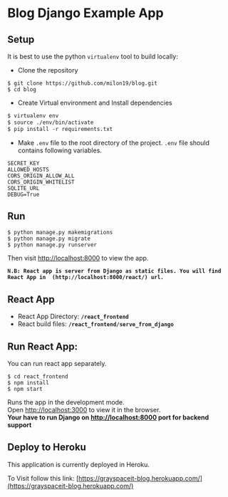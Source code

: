 # Blog Django Example App

## Setup

It is best to use the python `virtualenv` tool to build locally:

- Clone the repository
```shell script
$ git clone https://github.com/milon19/blog.git
$ cd blog
```

- Create Virtual environment and Install dependencies
```diff
$ virtualenv env
$ source ./env/bin/activate
$ pip install -r requirements.txt
```

- Make `.env` file to the root directory of the project. `.env` file should contains following variables.
```
SECRET_KEY
ALLOWED_HOSTS
CORS_ORIGIN_ALLOW_ALL
CORS_ORIGIN_WHITELIST
SQLITE_URL
DEBUG=True
```

## Run
```shell script
$ python manage.py makemigrations
$ python manage.py migrate
$ python manage.py runserver
```
Then visit [http://localhost:8000](http://localhost:8000) to view the app.

<b>```N.B: React app is server from Django as static files. You will find React App in 
(http://localhost:8000/react/) url.```</b>

## React App
- React App Directory: <b>`/react_frontend`</b>
- React build files: <b>`/react_frontend/serve_from_django`</b>

## Run React App:
You can run react app separately.
```shell script
$ cd react_frontend
$ npm install
$ npm start
```
Runs the app in the development mode.\
Open [http://localhost:3000](http://localhost:3000) to view it in the browser. <br />
<b> Your have to run Django on [http://localhost:8000](http://localhost:8000) port for backend support </b>


## Deploy to Heroku

This application is currently deployed in Heroku. 

To Visit follow this link: [https://grayspaceit-blog.herokuapp.com/](https://grayspaceit-blog.herokuapp.com/)

